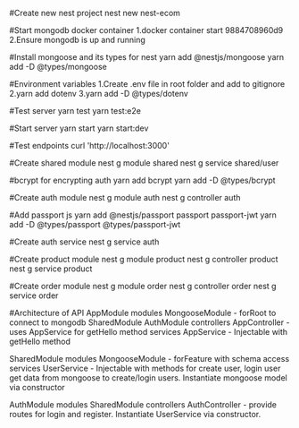 #Create new nest project
nest new nest-ecom

#Start mongodb docker container
1.docker container start 9884708960d9
2.Ensure mongodb is up and running

#Install mongoose and its types for nest
yarn add @nestjs/mongoose
yarn add -D @types/mongoose

#Environment variables
1.Create .env file in root folder and add to gitignore
2.yarn add dotenv
3.yarn add -D @types/dotenv

#Test server
yarn test
yarn test:e2e

#Start server
yarn start
yarn start:dev

#Test endpoints
curl 'http://localhost:3000'

#Create shared module
nest g module shared
nest g service shared/user

#bcrypt for encrypting auth
yarn add bcrypt
yarn add -D @types/bcrypt

#Create auth module
nest g module auth
nest g controller auth

#Add passport js
yarn add @nestjs/passport passport passport-jwt
yarn add -D @types/passport @types/passport-jwt

#Create auth service
nest g service auth

#Create product module
nest g module product
nest g controller product
nest g service product

#Create order module
nest g module order
nest g controller order
nest g service order

#Architecture of API
AppModule
    modules 
        MongooseModule - forRoot to connect to mongodb
        SharedModule 
        AuthModule
    controllers
        AppController - uses AppService for getHello method
    services
        AppService - Injectable with getHello method

SharedModule
    modules
        MongooseModule - forFeature with schema access
    services
        UserService - Injectable with methods for create user, login user
            get data from mongoose to create/login users. Instantiate mongoose model
            via constructor 

AuthModule
    modules
        SharedModule
    controllers
        AuthController - provide routes for login and register. Instantiate 
            UserService via constructor.